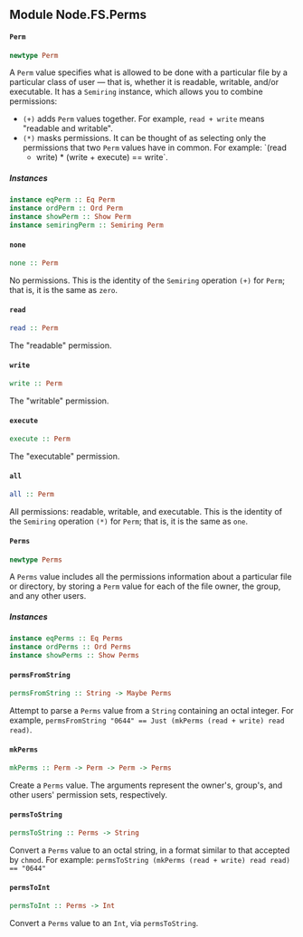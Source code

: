 ## Module Node.FS.Perms

#### `Perm`

``` purescript
newtype Perm
```

A `Perm` value specifies what is allowed to be done with a particular
file by a particular class of user &mdash; that is, whether it is
readable, writable, and/or executable. It has a `Semiring` instance, which
allows you to combine permissions:

- `(+)` adds `Perm` values together. For example, `read + write` means
  "readable and writable".
- `(*)` masks permissions. It can be thought of as selecting only the
   permissions that two `Perm` values have in common. For example: `(read
   + write) * (write + execute) == write`.



##### Instances
``` purescript
instance eqPerm :: Eq Perm
instance ordPerm :: Ord Perm
instance showPerm :: Show Perm
instance semiringPerm :: Semiring Perm
```

#### `none`

``` purescript
none :: Perm
```

No permissions. This is the identity of the `Semiring` operation `(+)`
for `Perm`; that is, it is the same as `zero`.

#### `read`

``` purescript
read :: Perm
```

The "readable" permission.

#### `write`

``` purescript
write :: Perm
```

The "writable" permission.

#### `execute`

``` purescript
execute :: Perm
```

The "executable" permission.

#### `all`

``` purescript
all :: Perm
```

All permissions: readable, writable, and executable. This is the identity
of the `Semiring` operation `(*)` for `Perm`; that is, it is the same as
`one`.

#### `Perms`

``` purescript
newtype Perms
```

A `Perms` value includes all the permissions information about a
particular file or directory, by storing a `Perm` value for each of the
file owner, the group, and any other users.

##### Instances
``` purescript
instance eqPerms :: Eq Perms
instance ordPerms :: Ord Perms
instance showPerms :: Show Perms
```

#### `permsFromString`

``` purescript
permsFromString :: String -> Maybe Perms
```

Attempt to parse a `Perms` value from a `String` containing an octal
integer. For example,
`permsFromString "0644" == Just (mkPerms (read + write) read read)`.

#### `mkPerms`

``` purescript
mkPerms :: Perm -> Perm -> Perm -> Perms
```

Create a `Perms` value. The arguments represent the owner's, group's, and
other users' permission sets, respectively.

#### `permsToString`

``` purescript
permsToString :: Perms -> String
```

Convert a `Perms` value to an octal string, in a format similar to that
accepted by `chmod`. For example:
`permsToString (mkPerms (read + write) read read) == "0644"`

#### `permsToInt`

``` purescript
permsToInt :: Perms -> Int
```

Convert a `Perms` value to an `Int`, via `permsToString`.


